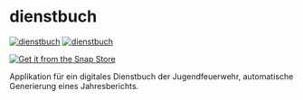 # dienstbuch

[![dienstbuch](https://snapcraft.io/dienstbuch/badge.svg)](https://snapcraft.io/dienstbuch)
[![dienstbuch](https://snapcraft.io/dienstbuch/trending.svg?name=0)](https://snapcraft.io/dienstbuch)

[![Get it from the Snap Store](https://snapcraft.io/static/images/badges/en/snap-store-black.svg)](https://snapcraft.io/dienstbuch)

Applikation für ein digitales Dienstbuch der Jugendfeuerwehr, automatische Generierung eines Jahresberichts.

